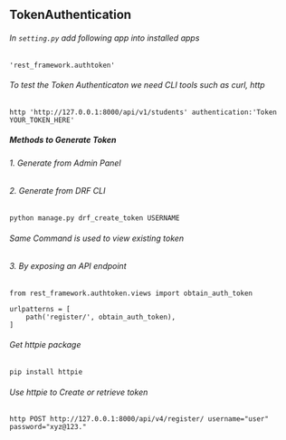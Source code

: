 ## TokenAuthentication


###### In `setting.py` add following app into installed apps

```
'rest_framework.authtoken'
```

###### To test the Token Authenticaton we need CLI tools such as curl, http
```
http 'http://127.0.0.1:8000/api/v1/students' authentication:'Token YOUR_TOKEN_HERE'
```


##### Methods to Generate Token

###### 1. Generate from Admin Panel

###### 2. Generate from DRF CLI

```
python manage.py drf_create_token USERNAME
```

###### Same Command is used to view existing token


###### 3. By exposing an API endpoint

```
from rest_framework.authtoken.views import obtain_auth_token
```

```
urlpatterns = [
    path('register/', obtain_auth_token),
]
```

###### Get httpie package 
```
pip install httpie
```


###### Use httpie to Create or retrieve token

```
http POST http://127.0.0.1:8000/api/v4/register/ username="user" password="xyz@123."
```